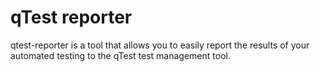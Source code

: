 # qTest reporter

qtest-reporter is a tool that allows you to easily report the results of your automated testing to the qTest test management tool.